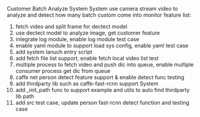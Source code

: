 Customer Batch Analyze System
System use camera stream video to analyze and detect how many batch custom come into monitor
feature list:
1.  fetch video and split frame for dectect model
2.  use dectect model to analyze image, get customer feature
3.  integrate log module, enable log module test case
4.  enable yaml module to support load sys config, enable yaml test case
5.  add system lanuch entry script
6.  add fetch file list support, enable fetch local video list test
7.  multiple process to fetch video and push dic into queue, enable multiple consumer process get dic from queue
8.  caffe net person detect feature support & enable detect func testing
9.  add thirdparty lib such as caffe-fast-rcnn support System
10. add _init_path func to support example and utils to auto find thirdparty lib path
11. add src test case, update person fast-rcnn detect function and testing case
